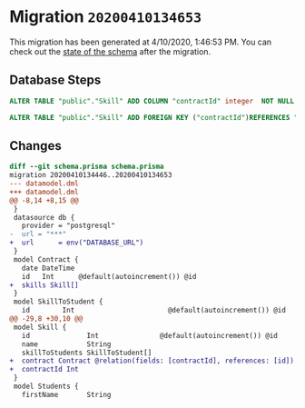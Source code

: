 # Migration `20200410134653`

This migration has been generated at 4/10/2020, 1:46:53 PM.
You can check out the [state of the schema](./schema.prisma) after the migration.

## Database Steps

```sql
ALTER TABLE "public"."Skill" ADD COLUMN "contractId" integer  NOT NULL ;

ALTER TABLE "public"."Skill" ADD FOREIGN KEY ("contractId")REFERENCES "public"."Contract"("id") ON DELETE CASCADE  ON UPDATE CASCADE
```

## Changes

```diff
diff --git schema.prisma schema.prisma
migration 20200410134446..20200410134653
--- datamodel.dml
+++ datamodel.dml
@@ -8,14 +8,15 @@
 }
 datasource db {
   provider = "postgresql"
-  url = "***"
+  url      = env("DATABASE_URL")
 }
 model Contract {
   date DateTime
   id   Int      @default(autoincrement()) @id
+  skills Skill[]
 }
 model SkillToStudent {
   id        Int                       @default(autoincrement()) @id
@@ -29,8 +30,10 @@
 model Skill {
   id              Int               @default(autoincrement()) @id
   name            String
   skillToStudents SkillToStudent[]
+  contract Contract @relation(fields: [contractId], references: [id])
+  contractId Int
 }
 model Students {
   firstName       String
```


